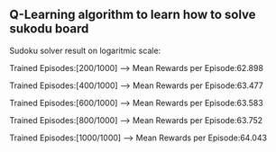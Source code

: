 Q-Learning algorithm to learn how to solve sukodu board
--

Sudoku solver result on logaritmic scale:

Trained Episodes:[200/1000] --> Mean Rewards per Episode:62.898

Trained Episodes:[400/1000] --> Mean Rewards per Episode:63.477

Trained Episodes:[600/1000] --> Mean Rewards per Episode:63.583

Trained Episodes:[800/1000] --> Mean Rewards per Episode:63.752

Trained Episodes:[1000/1000] --> Mean Rewards per Episode:64.043
